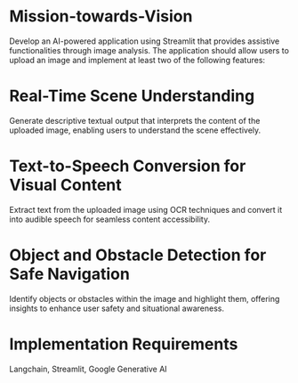 # Mission-towards-Vision


Develop an AI-powered application using Streamlit that provides assistive functionalities through image analysis. The application should allow users to upload an image and implement at least two of the following features:
# Real-Time Scene Understanding
Generate descriptive textual output that interprets the content of the uploaded image, enabling users to understand the scene effectively.
# Text-to-Speech Conversion for Visual Content
Extract text from the uploaded image using OCR techniques and convert it into audible speech for seamless content accessibility.
# Object and Obstacle Detection for Safe Navigation
Identify objects or obstacles within the image and highlight them, offering insights to enhance user safety and situational awareness.

# Implementation Requirements
Langchain, Streamlit, Google Generative AI
